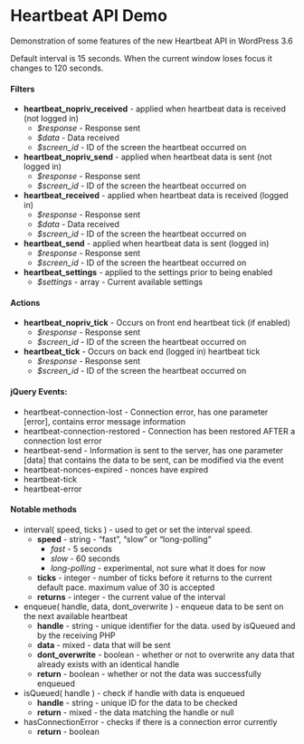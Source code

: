 Heartbeat API Demo
=====================

Demonstration of some features of the new Heartbeat API in WordPress 3.6

Default interval is 15 seconds.  When the current window loses focus it changes to 120 seconds.

#### Filters

* **heartbeat_nopriv_received** - applied when heartbeat data is received (not logged in)
  - *$response* - Response sent
  - *$data* - Data received
  - *$screen_id* - ID of the screen the heartbeat occurred on
* **heartbeat_nopriv_send** - applied when heartbeat data is sent (not logged in)
  - *$response* - Response sent
  - *$screen_id* - ID of the screen the heartbeat occurred on
* **heartbeat_received** - applied when heartbeat data is received (logged in)
  - *$response* - Response sent
  - *$data* - Data received
  - *$screen_id* - ID of the screen the heartbeat occurred on
* **heartbeat_send** - applied when heartbeat data is sent (logged in)
  - *$response* - Response sent
  - *$screen_id* - ID of the screen the heartbeat occurred on
* **heartbeat_settings** - applied to the settings prior to being enabled
  - *$settings* - array - Current available settings

#### Actions

* **heartbeat_nopriv_tick** - Occurs on front end heartbeat tick (if enabled)
  - *$response* - Response sent
  - *$screen_id* - ID of the screen the heartbeat occurred on
* **heartbeat_tick** - Occurs on back end (logged in) heartbeat tick
  - *$response* - Response sent
  - *$screen_id* - ID of the screen the heartbeat occurred on

#### jQuery Events:

* heartbeat-connection-lost - Connection error, has one parameter [error], contains error message information
* heartbeat-connection-restored - Connection has been restored AFTER a connection lost error
* heartbeat-send - Information is sent to the server, has one parameter [data] that contains the data to be sent, can be modified via the event
* heartbeat-nonces-expired - nonces have expired
* heartbeat-tick
* heartbeat-error

#### Notable methods

* interval( speed, ticks ) - used to get or set the interval speed.
    * **speed** - string - “fast”, “slow” or “long-polling”
      * *fast* - 5 seconds
      * *slow* - 60 seconds
      * *long-polling* - experimental, not sure what it does for now
  - **ticks** - integer - number of ticks before it returns to the current default pace.  maximum value of 30 is accepted
  - **returns** - integer - the current value of the interval
* enqueue( handle, data, dont_overwrite ) - enqueue data to be sent on the next available heartbeat
    * **handle** - string - unique identifier for the data.  used by isQueued and by the receiving PHP
    * **data** - mixed - data that will be sent
    * **dont_overwrite** - boolean - whether or not to overwrite any data that already exists with an identical handle
    * **return** - boolean - whether or not the data was successfully enqueued
* isQueued( handle ) - check if handle with data is enqueued
    * **handle** - string - unique ID for the data to be checked
    * **return** - mixed - the data matching the handle or null
* hasConnectionError - checks if there is a connection error currently
    * **return** - boolean
